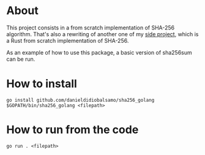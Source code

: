 # About

This project consists in a from scratch implementation of SHA-256 algorithm.
That's also a rewriting of another one of my [side project](https://github.com/danieldidiobalsamo/sha256sum_from_scratch), which is a Rust from scratch implementation of SHA-256.

As an example of how to use this package, a basic version of sha256sum can be run.

# How to install

~~~
go install github.com/danieldidiobalsamo/sha256_golang
$GOPATH/bin/sha256_golang <filepath>
~~~

# How to run from the code

~~~
go run . <filepath>
~~~